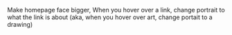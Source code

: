 Make homepage face bigger,
When you hover over a link, change portrait to what the link is about (aka, when you hover over art, change portait to a drawing)